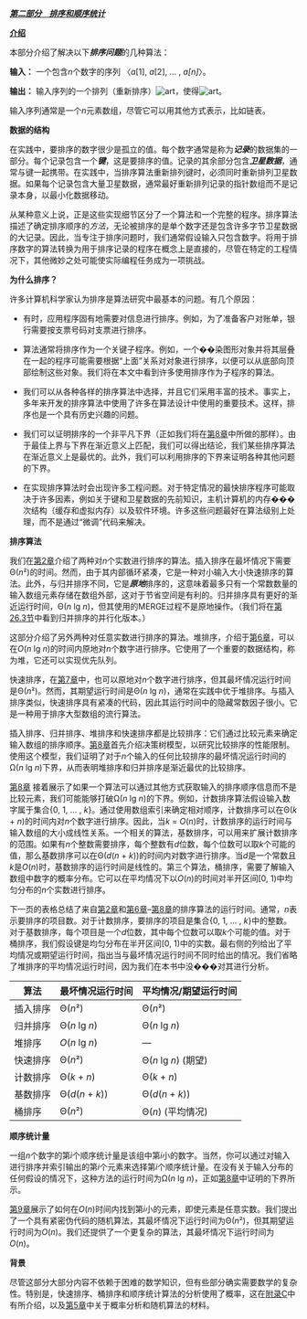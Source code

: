 [***第二部分    排序和顺序统计***](toc.xhtml#part-2)

[**介绍**](toc.xhtml#Rh1-31)

本部分介绍了解决以下***排序问题***的几种算法：

**输入：** 一个包含*n*个数字的序列 〈*a*[1], *a*[2], … , *a[n]*〉。

**输出：** 输入序列的一个排列（重新排序）![art](images/Art_P297a.jpg)，使得![art](images/Art_P297b.jpg)。

输入序列通常是一个*n*元素数组，尽管它可以用其他方式表示，比如链表。

**数据的结构**

在实践中，要排序的数字很少是孤立的值。每个数字通常是称为***记录***的数据集的一部分。每个记录包含一个***键***，这是要排序的值。记录的其余部分包含***卫星数据***，通常与键一起携带。在实践中，当排序算法重新排列键时，必须同时重新排列卫星数据。如果每个记录包含大量卫星数据，通常最好重新排列记录的指针数组而不是记录本身，以最小化数据移动。

从某种意义上说，正是这些实现细节区分了一个算法和一个完整的程序。排序算法描述了确定排序顺序的*方法*，无论被排序的是单个数字还是包含许多字节卫星数据的大记录。因此，当专注于排序问题时，我们通常假设输入只包含数字。将用于排序数字的算法转换为用于排序记录的程序在概念上是直接的，尽管在特定的工程情况下，其他微妙之处可能使实际编程任务成为一项挑战。

**为什么排序？**

许多计算机科学家认为排序是算法研究中最基本的问题。有几个原因：

+   有时，应用程序固有地需要对信息进行排序。例如，为了准备客户对账单，银行需要按支票号码对支票进行排序。

+   算法通常将排序作为一个关键子程序。例如，一个��染图形对象并将其层叠在一起的程序可能需要根据“上面”关系对对象进行排序，以便可以从底部向顶部绘制这些对象。我们将在本文中看到许多使用排序作为子程序的算法。

+   我们可以从各种各样的排序算法中选择，并且它们采用丰富的技术。事实上，多年来开发的排序算法中使用了许多在算法设计中使用的重要技术。这样，排序也是一个具有历史兴趣的问题。

+   我们可以证明排序的一个非平凡下界（正如我们将在[第8章](chapter008.xhtml)中所做的那样）。由于最佳上界与下界在渐近意义上匹配，我们可以得出结论，我们某些排序算法在渐近意义上是最优的。此外，我们可以利用排序的下界来证明各种其他问题的下界。

+   在实现排序算法时会出现许多工程问题。对于特定情况的最快排序程序可能取决于许多因素，例如关于键和卫星数据的先前知识，主机计算机的内存���次结构（缓存和虚拟内存）以及软件环境。许多这些问题最好在算法级别上处理，而不是通过“微调”代码来解决。

**排序算法**

我们在[第2章](chapter002.xhtml)介绍了两种对*n*个实数进行排序的算法。插入排序在最坏情况下需要Θ(*n*²)的时间。然而，由于其内部循环紧凑，它是一种对小输入大小快速排序的算法。此外，与归并排序不同，它是***原地***排序的，这意味着最多只有一个常数数量的输入数组元素存储在数组外部，这对于节省空间是有利的。归并排序具有更好的渐近运行时间，Θ(*n* lg *n*)，但其使用的MERGE过程不是原地操作。（我们将在[第26.3节](chapter026.xhtml#Sec_26.3)中看到归并排序的并行化版本。）

这部分介绍了另外两种对任意实数进行排序的算法。堆排序，介绍于[第6章](chapter006.xhtml)，可以在*O*(*n* lg *n*)的时间内原地对*n*个数字进行排序。它使用了一个重要的数据结构，称为堆，它还可以实现优先队列。

快速排序，在[第7章](chapter007.xhtml)中，也可以原地对*n*个数字进行排序，但其最坏情况运行时间是Θ(*n*²)。然而，其期望运行时间是Θ(*n* lg *n*)，通常在实践中优于堆排序。与插入排序类似，快速排序具有紧凑的代码，因此其运行时间中的隐藏常数因子很小。它是一种用于排序大型数组的流行算法。

插入排序、归并排序、堆排序和快速排序都是比较排序：它们通过比较元素来确定输入数组的排序顺序。[第8章](chapter008.xhtml)首先介绍决策树模型，以研究比较排序的性能限制。使用这个模型，我们证明了对于*n*个输入的任何比较排序的最坏情况运行时间的Ω(*n* lg *n*)下界，从而表明堆排序和归并排序是渐近最优的比较排序。

[第8章](chapter008.xhtml) 接着展示了如果一个算法可以通过其他方式获取输入的排序顺序信息而不是比较元素，我们可能能够打破Ω(*n* lg *n*)的下界。例如，计数排序算法假设输入数字属于集合{0, 1, … , *k*}。通过使用数组索引来确定相对顺序，计数排序可以在Θ(*k* + *n*)的时间内对*n*个数字进行排序。因此，当*k* = *O*(*n*)时，计数排序的运行时间与输入数组的大小成线性关系。一个相关的算法，基数排序，可以用来扩展计数排序的范围。如果有*n*个整数需要排序，每个整数有*d*位数，每个位数可以取*k*个可能的值，那么基数排序可以在Θ(*d*(*n* + *k*))的时间内对数字进行排序。当*d*是一个常数且*k*是*O*(*n*)时，基数排序的运行时间是线性的。第三个算法，桶排序，需要了解输入数组中数字的概率分布。它可以在平均情况下以*O*(*n*)的时间对半开区间[0, 1)中均匀分布的*n*个实数进行排序。

下一页的表格总结了来自[第2章](chapter002.xhtml)和[第6章](chapter006.xhtml)–[第8章](chapter008.xhtml)的排序算法的运行时间。通常，*n*表示要排序的项目数。对于计数排序，要排序的项目是集合{0, 1, … , *k*}中的整数。对于基数排序，每个项目是一个*d*位数，其中每个位数可以取*k*个可能的值。对于桶排序，我们假设键是均匀分布在半开区间[0, 1)中的实数。最右侧的列给出了平均情况或期望运行时间，指出当与最坏情况运行时间不同时给出的情况。我们省略了堆排序的平均情况运行时间，因为我们在本书中没���对其进行分析。

| 算法 | 最坏情况运行时间 | 平均情况/期望运行时间 |
| --- | --- | --- |
| 插入排序 | Θ(*n*²) | Θ(*n*²) |
| 归并排序 | Θ(*n* lg *n*) | Θ(*n* lg *n*) |
| 堆排序 | *O*(*n* lg *n*) | — |
| 快速排序 | Θ(*n*²) | Θ(*n* lg *n*) (期望) |
| 计数排序 | Θ(*k* + *n*) | Θ(*k* + *n*) |
| 基数排序 | Θ(*d*(*n* + *k*)) | Θ(*d*(*n* + *k*)) |
| 桶排序 | Θ(*n*²) | Θ(*n*) (平均情况) |

**顺序统计量**

一组*n*个数字的第*i*个顺序统计量是该组中第*i*小的数字。当然，你可以通过对输入进行排序并索引输出的第*i*个元素来选择第*i*个顺序统计量。在没有关于输入分布的任何假设的情况下，这种方法的运行时间为Ω(*n* lg *n*)，正如[第8章](chapter008.xhtml)中证明的下界所示。

[第9章](chapter009.xhtml)展示了如何在*O*(*n*)时间内找到第*i*小的元素，即使元素是任意实数。我们提出了一个具有紧密伪代码的随机算法，其最坏情况下运行时间为Θ(*n*²)，但其期望运行时间为*O*(*n*)。我们还提供了一个更复杂的算法，其最坏情况下运行时间为*O*(*n*)。

**背景**

尽管这部分大部分内容不依赖于困难的数学知识，但有些部分确实需要数学的复杂性。特别是，快速排序、桶排序和顺序统计算法的分析使用了概率，这在[附录C](appendix003.xhtml)中有所介绍，以及[第5章](chapter005.xhtml)中关于概率分析和随机算法的材料。
